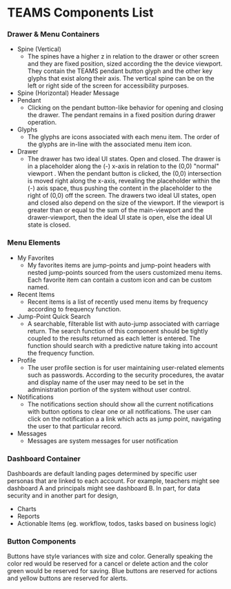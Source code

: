 # TEAMS Components List

### Drawer & Menu Containers
- Spine (Vertical)
  - The spines have a higher z in relation to the drawer or other screen and they are fixed position, sized according the the device viewport. They contain the TEAMS pendant button glyph and the other key glyphs that exist along their axis. The vertical spine can be on the left or right side of the screen for accessibility purposes.
- Spine (Horizontal) Header Message
- Pendant
  - Clicking on the pendant button-like behavior for opening and closing the drawer. The pendant remains in a fixed position during drawer operation.
- Glyphs
  - The glyphs are icons associated with each menu item. The order of the glyphs are in-line with the associated menu item icon.
- Drawer
  - The drawer has two ideal UI states. Open and closed. The drawer is in a placeholder along the (-) x-axis in relation to the (0,0) "normal" viewport . When the pendant button is clicked, the (0,0) intersection is moved right along the x-axis, revealing the placeholder within the (-) axis space, thus pushing the content in the placeholder to the right of (0,0) off the screen. The drawers two ideal UI states, open and closed also depend on the size of the viewport. If the viewport is greater than or equal to the sum of the main-viewport and the drawer-viewport, then the ideal UI state is open, else the ideal UI state is closed.

### Menu Elements
- My Favorites
  - My favorites items are jump-points and jump-point headers with nested jump-points sourced from the users customized menu items. Each favorite item can contain a custom icon and can be custom named.
- Recent Items
  - Recent items is a list of recently used menu items by frequency according to frequency function.
- Jump-Point Quick Search
  - A searchable, filterable list with auto-jump associated with carriage return. The search function of this component should be tightly coupled to the results returned as each letter is entered. The function should search with a predictive nature taking into account the frequency function.
- Profile
  - The user profile section is for user maintaining user-related elements such as passwords. According to the security procedures, the avatar and display name of the user may need to be set in the administration portion of the system without user control.
- Notifications
  - The notifications section should show all the current notifications with button options to clear one or all notifications. The user can click on the notification a a link which acts as jump point, navigating the user to that particular record.
- Messages
  - Messages are system messages for user notification

### Dashboard Container
Dashboards are default landing pages determined by specific user personas that are linked to each account. For example, teachers might see dashboard A and principals might see dashboard B. In part, for data security and in another part for design,
- Charts
- Reports
- Actionable Items (eg. workflow, todos, tasks based on business logic)

### Button Components
Buttons have style variances with size and color. Generally speaking the color red would be reserved for a cancel or delete action and the color green would be reserved for saving. Blue buttons are reserved for actions and yellow buttons are reserved for alerts.

